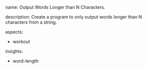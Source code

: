 name: Output Words Longer than N Characters.

description: Create a program to only output words longer than N characters from a string.

aspects:
  - workout

insights:
  - word-length